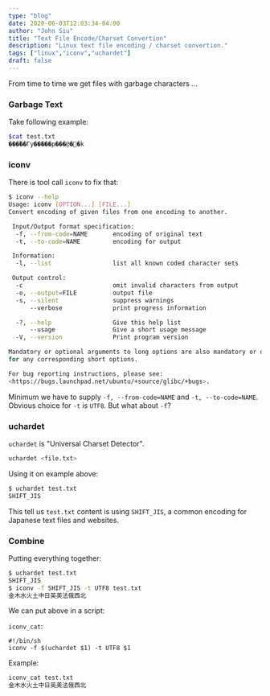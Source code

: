 ```yaml
---
type: "blog"
date: 2020-06-03T12:03:34-04:00
author: "John Siu"
title: "Text File Encode/Charset Convertion"
description: "Linux text file encoding / charset convertion."
tags: ["linux","iconv","uchardet"]
draft: false
---
```

From time to time we get files with garbage characters ...
<!--more-->

### Garbage Text

Take following example:

```sh
$cat test.txt
���ؐ��Γy�����p���@�␼�k
```

### iconv

There is tool call `iconv` to fix that:

```sh
$ iconv --help                                                                                                                                                          64 ↵
Usage: iconv [OPTION...] [FILE...]
Convert encoding of given files from one encoding to another.

 Input/Output format specification:
  -f, --from-code=NAME       encoding of original text
  -t, --to-code=NAME         encoding for output

 Information:
  -l, --list                 list all known coded character sets

 Output control:
  -c                         omit invalid characters from output
  -o, --output=FILE          output file
  -s, --silent               suppress warnings
      --verbose              print progress information

  -?, --help                 Give this help list
      --usage                Give a short usage message
  -V, --version              Print program version

Mandatory or optional arguments to long options are also mandatory or optional
for any corresponding short options.

For bug reporting instructions, please see:
<https://bugs.launchpad.net/ubuntu/+source/glibc/+bugs>.
```

Minimum we have to supply `-f, --from-code=NAME` and `-t, --to-code=NAME`. Obvious choice for `-t` is `UTF8`. But what about `-f`?

### uchardet

`uchardet` is "Universal Charset Detector".

```sh
uchardet <file.txt>
```

Using it on example above:

```sh
$ uchardet test.txt
SHIFT_JIS
```

This tell us `test.txt` content is using `SHIFT_JIS`, a common encoding for Japanese text files and websites.

### Combine

Putting everything together:

```sh
$ uchardet test.txt
SHIFT_JIS
$ iconv -f SHIFT_JIS -t UTF8 test.txt
金木水火土中日英美法俄西北
```

We can put above in a script:

`iconv_cat`:

```
#!/bin/sh
iconv -f $(uchardet $1) -t UTF8 $1
```

Example:

```sh
iconv_cat test.txt
金木水火土中日英美法俄西北
```